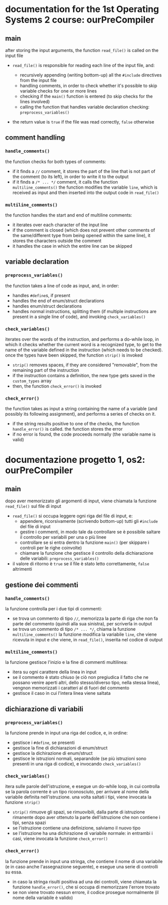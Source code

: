 # documentation for the 1st Operating Systems 2 course: ourPreCompiler

## main

after storing the input arguments, the function `read_file()` is called on the input file

* `read_file()` is responsible for reading each line of the input file, and:

  * recursively appending (writing bottom-up) all the `#include` directives from the input file
  * handling comments, in order to check whether it's possible to skip variable checks for one or more lines
  * checking if the `main()` function is entered (to skip checks for the lines involved)
  * calling the function that handles variable declaration checking: `preprocess_variables()`
* the return value is `true` if the file was read correctly, `false` otherwise

## comment handling

### `handle_comments()`

the function checks for both types of comments:

* if it finds a `//` comment, it stores the part of the line that is not part of the comment (to its left), in order to write it to the output
* if it finds a `/* ... */` comment, it calls the function `multiline_comments()`
  the function modifies the variable `line`, which is received as input and then inserted into the output code in `read_file()`

### `multiline_comments()`

the function handles the start and end of multiline comments:

* it iterates over each character of the input line
* if the comment is closed (which does not prevent other comments of the same/different type from being opened within the same line), it stores the characters outside the comment
* it handles the case in which the entire line can be skipped

## variable declaration

### `preprocess_variables()`

the function takes a line of code as input, and, in order:

* handles `#define`s, if present
* handles the end of enum/struct declarations
* handles enum/struct declarations
* handles normal instructions, splitting them (if multiple instructions are present in a single line of code), and invoking `check_variables()`

### `check_variables()`

iterates over the words of the instruction, and performs a do-while loop, in which it checks whether the current word is a recognized type, to get to the name of the variable defined in the instruction (which needs to be checked). once the types have been skipped, the function `strip()` is invoked

* `strip()` removes spaces, if they are considered "removable", from the remaining part of the instruction
* if the instruction contains a definition, the new type gets saved in the `custom_types` array
* then, the function `check_error()` is invoked

### `check_error()`

the function takes as input a string containing the name of a variable (and possibly its following assignment), and performs a series of checks on it.

* if the string results positive to one of the checks, the function `handle_error()` is called. the function stores the error 
* if no error is found, the code proceeds normally (the variable name is valid)


# documentazione progetto 1, os2: ourPreCompiler

## main
dopo aver memorizzato gli argomenti di input, viene chiamata la funzione `read_file()` sul file di input
- `read_file()` si occupa leggere ogni riga del file di input, e:
    - appendere, ricorsivamente (scrivendo bottom-up) tutti gli `#include` del file di input
    - gestire i commenti, in modo tale da controllare se è possibile saltare il controllo per variabili per una o più linee
    - controllare se si entra dentro la funzione `main()` (per skippare i controli per le righe coinvolte)
    - chiamare la funzione che gestisce il controllo della dichiarazione delle variabili: `preprocess_variables()`
- il valore di ritorno è `true` se il file è stato letto correttamente, `false` altrimenti

## gestione dei commenti
### `handle_comments()`
la funzione controlla per i due tipi di commenti:
- se trova un commento di tipo `//`, memorizza la parte di riga che non fa parte del commento (quindi alla sua sinistra), per scriverla in output
- se trova un commento di tipo `/* ... */`, chiama la funzione `multiline_comments()` 
la funzione modifica la variabile `line`, che viene ricevuta in input e che viene, in `read_file()`, inserita nel codice di output

### `multiline_comments()`
la funzione gestisce l'inizio e la fine di commenti multilinea:
- itera su ogni carattere della linea in input
- se il commento è stato chiuso (e ciò non pregiudica il fatto che ne possano venire aperti altri, dello stesso/diverso tipo, nella stessa linea), vengnon memorizzati i caratteri al di fuori del commento
- gestisce il caso in cui l'intera linea viene saltata

## dichiarazione di variabili
### `preprocess_variables()`
la funzione prende in input una riga del codice, e, in ordine:
- gestisce i `#define`, se presenti
- gestisce la fine di dichiarazioni di enum/struct
- gestisce la dichirazione di enum/struct
- gestisce le istruzioni normali, separandole (se più istruzioni sono presenti in una riga di codice), e invocando `check_variables()`

### `check_variables()`
itera sulle parole dell'istruzione, e esegue un do-while loop, in cui controlla se la parola corrente è un tipo riconosciuto, per arrivare al nome della variabile definita nell'istruzione. una volta saltati i tipi, viene invocata la funzione `strip()`
- `strip()` rimuove gli spazi, se rimuovibili, dalla parte di istruzione rimanente
dopo aver ottenuto la parte dell'istruzione che non contiene i tipi, senza spazi
- se l'istruzione contiene una definizione, salviamo il nuovo tipo
- se l'istruzione ha una dichirazione di variabile normale:
in entrambi i casi, viene invocata la funzione `check_error()`

### `check_error()`
la funzione prende in input una stringa, che contiene il nome di una variabile (e in caso anche l'assegnazione seguente), e esegue una serie di controlli su essa.
- in caso la stringa risulti positiva ad una dei controlli, viene chiamata la funzione `handle_error()`, che si occupa di memorizzare l'errore trovato
- se non viene trovato nessun errore, il codice prosegue normalmente (il nome della variabile è valido)
